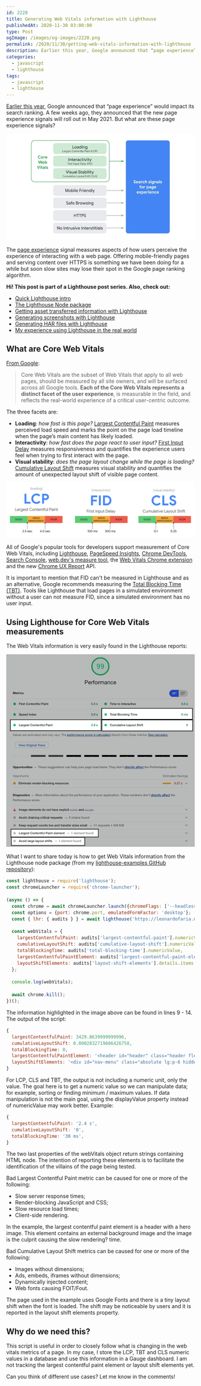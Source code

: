 ```yaml
---
id: 2228
title: Generating Web Vitals information with Lighthouse
publishedAt: 2020-11-30 03:00:00
type: Post
ogImage: /images/og-images/2228.png
permalink: /2020/11/30/getting-web-vitals-information-with-lighthouse
description: Earlier this year, Google announced that “page experience” would impact its search ranking. A few weeks ago, they announced that the new page experience signals will roll out in May 2021. But what are these page experience signals?
categories:
  - javascript
  - lighthouse
tags:
  - javascript
  - lighthouse
---
```


[Earlier this year](https://webmasters.googleblog.com/2020/05/evaluating-page-experience.html), Google announced that “page experience” would impact its search ranking. A few weeks ago, they announced that the new page experience signals will roll out in May 2021. But what are these page experience signals?

![Google's Page experience chart](/wp-content/uploads/2020/11/search-page-experience.jpg)

The [page experience](https://developers.google.com/search/docs/guides/page-experience) signal measures aspects of how users perceive the experience of interacting with a web page. Offering mobile-friendly pages and serving content over HTTPS is something we have been doing for a while but soon slow sites may lose their spot in the Google page ranking algorithm. 

<div class="my-10 p-4 border border-gray-6 rounded-md bg-white">
<strong>Hi! This post is part of a Lighthouse post series. Also, check out:</strong>

<ul>
<li><a href="/2020/11/30/the-undocumented-lighthouse-guide#quick-lighthouse-intro">Quick Lighthouse intro</a></li>
<li><a href="/2020/11/30/the-undocumented-lighthouse-guide#the-lighthouse-node-package">The Lighthouse Node package</a></li>
<li><a href="/2020/11/30/getting-asset-transferred-information-with-lighthouse/">Getting asset transferred information with Lighthouse</a></li>
<li><a href="/2020/11/30/generating-screenshots-with-lighthouse/">Generating screenshots with Lighthouse</a></li>
<li><a href="/2020/11/30/creating-har-files-with-lighthouse/">Generating HAR files with Lighthouse</a></li>
<li><a href="/2020/11/30/my-experience-using-lighthouse-in-the-real-world/">My experience using Lighthouse in the real world</a></li>
</ul>
</div>

## What are Core Web Vitals

[From Google](https://web.dev/vitals/#core-web-vitals):

> Core Web Vitals are the subset of Web Vitals that apply to all web pages, should be measured by all site owners, and will be surfaced across all Google tools. **Each of the Core Web Vitals represents a distinct facet of the user experience**, is measurable in the field, and reflects the real-world experience of a critical user-centric outcome.

The three facets are:

- **Loading**: _how fast is this page?_ [Largest Contentful Paint](https://web.dev/cls/) measures perceived load speed and marks the point on the page load timeline when the page’s main content has likely loaded.
- **Interactivity**: _how fast does the page react to user input?_ [First Input Delay](https://web.dev/fid/) measures responsiveness and quantifies the experience users feel when trying to first interact with the page.
- **Visual stability**: _does the page layout change while the page is loading?_ [Cumulative Layout Shift](https://web.dev/cls/) measures visual stability and quantifies the amount of unexpected layout shift of visible page content.

![Core Web Vitals](/wp-content/uploads/2020/11/core-web-vitals.png)

All of Google's popular tools for developers support measurement of Core Web Vitals, including [Lighthouse](https://github.com/GoogleChrome/lighthouse), [PageSpeed Insights](https://developers.google.com/speed/pagespeed/insights/), [Chrome DevTools](https://developers.google.com/web/tools/chrome-devtools), [Search Console](https://search.google.com/search-console/about), [web.dev's measure tool](/measure/), the [Web Vitals Chrome extension](https://chrome.google.com/webstore/detail/web-vitals/ahfhijdlegdabablpippeagghigmibma) and the new [Chrome UX Report](https://developers.google.com/web/tools/chrome-user-experience-report) API. 

It is important to mention that FID can't be measured in Lighthouse and as an alternative, Google recommends measuring the [Total Blocking Time (TBT)](https://web.dev/tbt/). Tools like Lighthouse that load pages in a simulated environment without a user can not measure FID, since a simulated environment has no user input.

## Using Lighthouse for Core Web Vitals measurements

The Web Vitals information is very easily found in the Lighthouse reports:

![Web Vitals information in Lighthouse report](/wp-content/uploads/2020/11/lighthouse-web-vitals-report.jpg)

What I want to share today is how to get Web Vitals information from the Lighthouse node package (from my [lighthouse-examples GitHub repository](https://github.com/leonardofaria/lighthouse-examples)):

```js showLineNumbers
const lighthouse = require('lighthouse');
const chromeLauncher = require('chrome-launcher');

(async () => {
  const chrome = await chromeLauncher.launch({chromeFlags: ['--headless']});
  const options = {port: chrome.port, emulatedFormFactor: 'desktop'};
  const { lhr: { audits } } = await lighthouse('https://leonardofaria.net', options);

  const webVitals = {
    largestContentfulPaint: audits['largest-contentful-paint'].numericValue,
    cumulativeLayoutShift: audits['cumulative-layout-shift'].numericValue,
    totalBlockingTime: audits['total-blocking-time'].numericValue,
    largestContentfulPaintElement: audits['largest-contentful-paint-element'].details.items[0].node.snippet,
    layoutShiftElements: audits['layout-shift-elements'].details.items.map(({ node }) => node.snippet).toString(),
  };

  console.log(webVitals);

  await chrome.kill();
})();
```

The information highlighted in the image above can be found in lines 9 - 14. The output of the script:

```js
{
  largestContentfulPaint: 3429.8639999999996,
  cumulativeLayoutShift: 0.0002832719606426758,
  totalBlockingTime: 0,
  largestContentfulPaintElement: '<header id="header" class="header flex w-full m-0 bg-cover bg-top-center" style="background-image: linear-gradient(rgba(0, 0, 0, 0.7), rgba(0, 0, 0, 0.55))…">',
  layoutShiftElements: '<div id="nav-menu" class="absolute lg:p-6 hidden lg:block self-end text-white rounded-md bg-black sh…">,<a href="https://leonardofaria.net/" class="tracking-tighter text-4xl font-semibold flex flex-shrink-0 text-center px-…">'
}
```

For LCP, CLS and TBT, the output is not including a numeric unit, only the value. The goal here is to get a numeric value so we can manipulate data; for example, sorting or finding minimum / maximum values. If data manipulation is not the main goal, using the displayValue property instead of numericValue may work better. Example: 

```js
{
  largestContentfulPaint: '2.4 s',
  cumulativeLayoutShift: '0',
  totalBlockingTime: '30 ms',
}
```

The two last properties of the webVitals object return strings containing HTML node. The intention of reporting these elements is to facilitate the identification of the villains of the page being tested.

Bad Largest Contentful Paint metric can be caused for one or more of the following:

- Slow server response times;
- Render-blocking JavaScript and CSS;
- Slow resource load times;
- Client-side rendering.

In the example, the largest contentful paint element is a header with a hero image. This element contains an external background image and the image is the culprit causing the slow rendering? time.

Bad Cumulative Layout Shift metrics can be caused for one or more of the following:

- Images without dimensions;
- Ads, embeds, iframes without dimensions;
- Dynamically injected content;
- Web fonts causing FOIT/Fout.

The page used in the example uses Google Fonts and there is a tiny layout shift when the font is loaded. The shift may be noticeable by users and it is reported in the layout shift elements property.

## Why do we need this? 

This script is useful in order to  closely follow what is changing in the web vitals metrics of a page. In my  case, I store the LCP, TBT and CLS numeric values in a database and use this information in a Gauge dashboard. I am not tracking the largest contentful paint element or layout shift elements yet.

Can you think of different use cases? Let me know in the comments!
